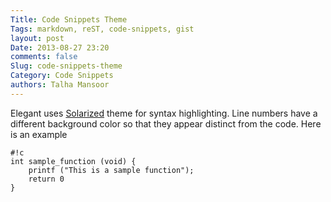 ```yaml
---
Title: Code Snippets Theme
Tags: markdown, reST, code-snippets, gist
layout: post
Date: 2013-08-27 23:20
comments: false
Slug: code-snippets-theme
Category: Code Snippets
authors: Talha Mansoor
---
```


Elegant uses [Solarized](http://ethanschoonover.com/solarized) theme for syntax
highlighting. Line numbers have a different background color so that they
appear distinct from the code. Here is an example

    #!c
    int sample_function (void) {
        printf ("This is a sample function");
        return 0
    }
